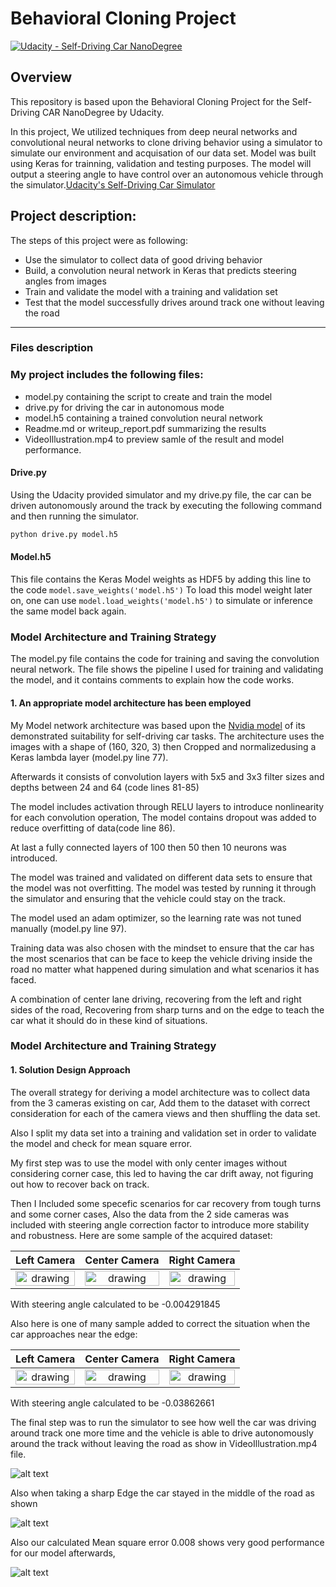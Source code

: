 # Behavioral Cloning Project

[![Udacity - Self-Driving Car NanoDegree](https://s3.amazonaws.com/udacity-sdc/github/shield-carnd.svg)](http://www.udacity.com/drive)

Overview
---
This repository is based upon the Behavioral Cloning Project for the Self-Driving CAR NanoDegree by Udacity.

In this project, We utilized techniques from deep neural networks and convolutional neural networks to clone driving behavior using a simulator to simulate our environment and acquisation of our data set. Model was built using Keras for trainning, validation and testing purposes.
The model will output a steering angle to have control over an autonomous vehicle through the simulator.[Udacity's Self-Driving Car Simulator](https://github.com/udacity/self-driving-car-sim)


**Project description:**
---
The steps of this project were as following:
* Use the simulator to collect data of good driving behavior
* Build, a convolution neural network in Keras that predicts steering angles from images
* Train and validate the model with a training and validation set
* Test that the model successfully drives around track one without leaving the road


[//]: # (Image References)

[image1]: ./Data/NvidiaArchitecture.png "Model Visualization"
[image2]: ./Data/capture1.jpg "Sample output Image"
[image3]: ./Data/Errorloss.png "mean square error"
[image4]: ./Data/capture2.jpg "Sharp turn Image"


---
### Files description

### My project includes the following files:

* model.py containing the script to create and train the model
* drive.py for driving the car in autonomous mode
* model.h5 containing a trained convolution neural network 
* Readme.md or writeup_report.pdf summarizing the results
* VideoIllustration.mp4 to preview samle of the result and model performance.

#### Drive.py
Using the Udacity provided simulator and my drive.py file, the car can be driven autonomously around the track by executing the following command and then running the simulator.
```sh
python drive.py model.h5
```

#### Model.h5
This file contains the Keras Model weights as HDF5 by adding this line to the code
```model.save_weights('model.h5')```
To load this model weight later on, one can use ``` model.load_weights('model.h5') ```
 to simulate or inference the same model back again.



### Model Architecture and Training Strategy


The model.py file contains the code for training and saving the convolution neural network. The file shows the pipeline I used for training and validating the model, and it contains comments to explain how the code works.



#### 1. An appropriate model architecture has been employed
My Model network architecture was based upon the [Nvidia model](https://devblogs.nvidia.com/deep-learning-self-driving-cars/) of its demonstrated suitability for self-driving car tasks. The architecture uses the images with a shape of 
(160, 320, 3) then Cropped and normalizedusing a Keras lambda layer (model.py line 77).


Afterwards it consists of convolution layers  with 5x5 and 3x3 filter sizes and depths between 24 and 64 (code lines 81-85) 

The model includes activation through RELU layers to introduce nonlinearity for each convolution operation, 
The model contains dropout was added to reduce overfitting of data(code line 86).

At last a fully connected layers of 100 then 50 then 10 neurons was introduced.

The model was trained and validated on different data sets to ensure that the model was not overfitting. The model was tested by running it through the simulator and ensuring that the vehicle could stay on the track.

The model used an adam optimizer, so the learning rate was not tuned manually (model.py line 97).

Training data was also chosen with the mindset to ensure that the car has the most scenarios that can be face to keep the vehicle driving inside the road no matter what happened during simulation and what scenarios it has faced. 

A combination of center lane driving, recovering from the left and right sides of the road, Recovering from sharp turns and on the edge to teach the car what it should do in these kind of situations. 





### Model Architecture and Training Strategy

#### 1. Solution Design Approach

The overall strategy for deriving a model architecture was to collect data from the 3 cameras existing on car, Add them to the dataset with correct consideration for each of the camera views and then shuffling the data set.

Also I split my data set into a training and validation set in order to validate the model and check for mean square error.

My first step was to use the model with only center images without considering corner case, this led to having the car drift away, not figuring out how to recover back on track.

Then I Included some specefic scenarios for car recovery from tough turns and some corner cases, Also the data from the 2 side cameras was included with steering angle correction factor to introduce more stability and robustness.
Here are some sample of the acquired dataset:

| Left Camera | Center Camera | Right Camera |
|:-------------------:|:----------------:|:---------------------:|
| <img src="./Data/left_2019_06_26_10_26_35_535.jpg" alt="drawing" style="width:100%"/>  | <img src="./Data/center_2019_06_26_10_26_35_535.jpg" alt="drawing" style="width:100%"/>     | <img src="./Data/right_2019_06_26_10_26_35_535.jpg" alt="drawing" style="width:100%"/>


With steering angle calculated to be -0.004291845

Also here is one of many sample added to correct the situation when the car approaches near the edge:

| Left Camera | Center Camera | Right Camera |
|:-------------------:|:----------------:|:---------------------:|
| <img src="./Data/left_2019_06_26_10_34_37_022.jpg" alt="drawing" style="width:100%"/>  | <img src="./Data/center_2019_06_26_10_34_37_022.jpg" alt="drawing" style="width:100%"/>  | <img src="./Data/right_2019_06_26_10_34_37_022.jpg" alt="drawing" style="width:100%"/>  

With steering angle calculated to be -0.03862661


The final step was to run the simulator to see how well the car was driving around track one more time and the vehicle is able to drive autonomously around the track without leaving the road as show in VideoIllustration.mp4 file.

![alt text][image2]

Also when taking a sharp Edge the car stayed in the middle of the road as shown

![alt text][image4]

Also our calculated Mean square error 0.008 shows very good performance for our model afterwards,

![alt text][image3]

